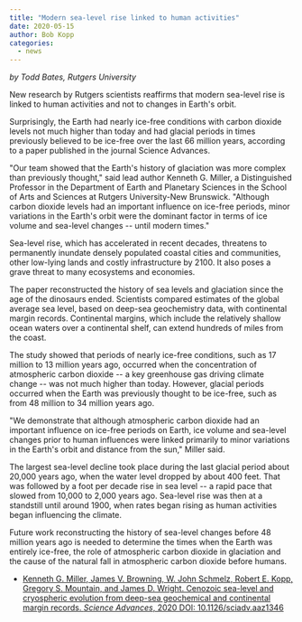 ```yaml
---
title: "Modern sea-level rise linked to human activities"
date: 2020-05-15
author: Bob Kopp
categories:
  - news
---
```


*by Todd Bates, Rutgers University*

New research by Rutgers scientists reaffirms that modern sea-level rise is linked to human activities and not to changes in Earth's orbit.

Surprisingly, the Earth had nearly ice-free conditions with carbon dioxide levels not much higher than today and had glacial periods in times previously believed to be ice-free over the last 66 million years, according to a paper published in the journal Science Advances.

"Our team showed that the Earth's history of glaciation was more complex than previously thought," said lead author Kenneth G. Miller, a Distinguished Professor in the Department of Earth and Planetary Sciences in the School of Arts and Sciences at Rutgers University-New Brunswick. "Although carbon dioxide levels had an important influence on ice-free periods, minor variations in the Earth's orbit were the dominant factor in terms of ice volume and sea-level changes -- until modern times."

Sea-level rise, which has accelerated in recent decades, threatens to permanently inundate densely populated coastal cities and communities, other low-lying lands and costly infrastructure by 2100. It also poses a grave threat to many ecosystems and economies.

The paper reconstructed the history of sea levels and glaciation since the age of the dinosaurs ended. Scientists compared estimates of the global average sea level, based on deep-sea geochemistry data, with continental margin records. Continental margins, which include the relatively shallow ocean waters over a continental shelf, can extend hundreds of miles from the coast.

The study showed that periods of nearly ice-free conditions, such as 17 million to 13 million years ago, occurred when the concentration of atmospheric carbon dioxide -- a key greenhouse gas driving climate change -- was not much higher than today. However, glacial periods occurred when the Earth was previously thought to be ice-free, such as from 48 million to 34 million years ago.

"We demonstrate that although atmospheric carbon dioxide had an important influence on ice-free periods on Earth, ice volume and sea-level changes prior to human influences were linked primarily to minor variations in the Earth's orbit and distance from the sun," Miller said.

The largest sea-level decline took place during the last glacial period about 20,000 years ago, when the water level dropped by about 400 feet. That was followed by a foot per decade rise in sea level -- a rapid pace that slowed from 10,000 to 2,000 years ago. Sea-level rise was then at a standstill until around 1900, when rates began rising as human activities began influencing the climate.

Future work reconstructing the history of sea-level changes before 48 million years ago is needed to determine the times when the Earth was entirely ice-free, the role of atmospheric carbon dioxide in glaciation and the cause of the natural fall in atmospheric carbon dioxide before humans.


* [Kenneth G. Miller, James V. Browning, W. John Schmelz, Robert E. Kopp, Gregory S. Mountain, and James D. Wright. Cenozoic sea-level and cryospheric evolution from deep-sea geochemical and continental margin records. _Science Advances_, 2020 DOI: 10.1126/sciadv.aaz1346](https://doi.org/10.1126/sciadv.aaz1346)